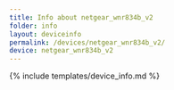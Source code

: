 ```yaml
---
title: Info about netgear_wnr834b_v2
folder: info
layout: deviceinfo
permalink: /devices/netgear_wnr834b_v2/
device: netgear_wnr834b_v2
---
```

{% include templates/device_info.md %}
